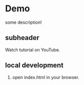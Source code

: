 # Demo
some description!

 ## subheader
 
 Watch tutorial on YouTube.
 
 ## local development
 1. open index.html in your browser.